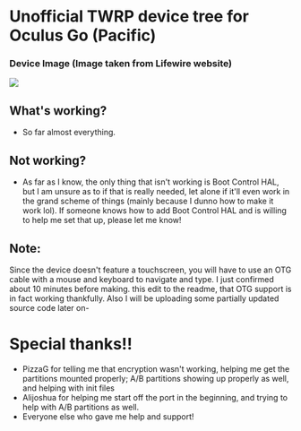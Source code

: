 # Unofficial TWRP device tree for Oculus Go (Pacific)

### Device Image (Image taken from Lifewire website)
<img src="https://www.lifewire.com/thmb/ffYWXkZPwbwzQumv2JsdGgyXAkg=/750x0/filters:no_upscale():max_bytes(150000):strip_icc():format(webp)/_hero_4060322-Oculus-Go-3-25f82cf5b2594668b3633d50d035dd9f.jpg">

## What's working?
* So far almost everything.

## Not working?
* As far as I know, the only thing that isn't working is Boot Control HAL, but I am unsure as to if that is really needed, let alone if it'll even work in the grand scheme of things (mainly because I dunno how to make it work lol). If someone knows how to add Boot Control HAL and is willing to help me set that up, please let me know!

## Note:
Since the device doesn't feature a touchscreen, you will have to use an OTG cable with a mouse and keyboard to navigate and type. I just confirmed about 10 minutes before making. this edit to the readme, that OTG support is in fact working thankfully. Also I will be uploading some partially updated source code later on-

# Special thanks!!
* PizzaG for telling me that encryption wasn't working, helping me get the partitions mounted properly; A/B partitions showing up properly as well, and helping with init files
* Alijoshua for helping me start off the port in the beginning, and trying to help with A/B partitions as well.
* Everyone else who gave me help and support!
